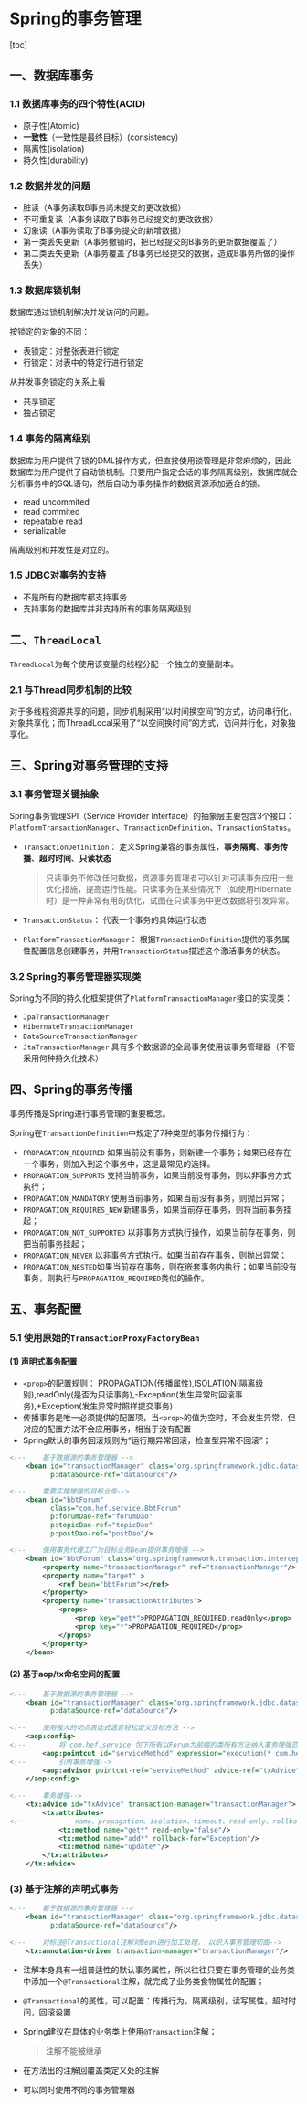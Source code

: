 # Spring的事务管理

[toc]

## 一、数据库事务

### 1.1 数据库事务的四个特性(ACID)

- 原子性(Atomic)
- **一致性**（一致性是最终目标）(consistency)
- 隔离性(isolation)
- 持久性(durability)

### 1.2 数据并发的问题

- 脏读（A事务读取B事务尚未提交的更改数据）
- 不可重复读（A事务读取了B事务已经提交的更改数据）
- 幻象读（A事务读取了B事务提交的新增数据）
- 第一类丢失更新（A事务撤销时，把已经提交的B事务的更新数据覆盖了）
- 第二类丢失更新（A事务覆盖了B事务已经提交的数据，造成B事务所做的操作丢失）

### 1.3 数据库锁机制

数据库通过锁机制解决并发访问的问题。

按锁定的对象的不同：

- 表锁定：对整张表进行锁定
- 行锁定：对表中的特定行进行锁定

从并发事务锁定的关系上看

- 共享锁定
- 独占锁定

### 1.4 事务的隔离级别

数据库为用户提供了锁的DML操作方式，但直接使用锁管理是非常麻烦的，因此数据库为用户提供了自动锁机制。只要用户指定会话的事务隔离级别，数据库就会分析事务中的SQL语句，然后自动为事务操作的数据资源添加适合的锁。

- read uncommited
- read commited
- repeatable read
- serializable

隔离级别和并发性是对立的。

### 1.5 JDBC对事务的支持

- 不是所有的数据库都支持事务
- 支持事务的数据库并非支持所有的事务隔离级别

## 二、`ThreadLocal`

`ThreadLocal`为每个使用该变量的线程分配一个独立的变量副本。

### 2.1 与Thread同步机制的比较

对于多线程资源共享的问题，同步机制采用“以时间换空间”的方式，访问串行化，对象共享化；而ThreadLocal采用了“以空间换时间”的方式，访问并行化，对象独享化。

## 三、Spring对事务管理的支持

### 3.1 事务管理关键抽象

Spring事务管理SPI（Service Provider Interface）的抽象层主要包含3个接口：`PlatformTransactionManager`、`TransactionDefinition`、`TransactionStatus`。

- `TransactionDefinition`： 定义Spring兼容的事务属性，**事务隔离**、**事务传播**、**超时时间**、**只读状态**

  > 只读事务不修改任何数据，资源事务管理者可以针对可读事务应用一些优化措施，提高运行性能。只读事务在某些情况下（如使用Hibernate时）是一种非常有用的优化，试图在只读事务中更改数据将引发异常。

- `TransactionStatus`： 代表一个事务的具体运行状态

- `PlatformTransactionManager`： 根据`TransactionDefinition`提供的事务属性配置信息创建事务，并用`TransactionStatus`描述这个激活事务的状态。

### 3.2 Spring的事务管理器实现类

Spring为不同的持久化框架提供了`PlatformTransactionManager`接口的实现类：

- `JpaTransactionManager`  
- `HibernateTransactionManager`
- `DataSourceTransactionManager`
- `JtaTransactionManager` 具有多个数据源的全局事务使用该事务管理器（不管采用何种持久化技术）

## 四、Spring的事务传播

事务传播是Spring进行事务管理的重要概念。

Spring在`TransactionDefinition`中规定了7种类型的事务传播行为：

- `PROPAGATION_REQUIRED` 如果当前没有事务，则新建一个事务；如果已经存在一个事务，则加入到这个事务中，这是最常见的选择。
- `PROPAGATION_SUPPORTS` 支持当前事务，如果当前没有事务，则以非事务方式执行；
- `PROPAGATION_MANDATORY` 使用当前事务，如果当前没有事务，则抛出异常；
- `PROPAGATION_REQUIRES_NEW` 新建事务，如果当前存在事务，则将当前事务挂起；
- `PROPAGATION_NOT_SUPPORTED` 以非事务方式执行操作，如果当前存在事务，则把当前事务挂起；
- `PROPAGATION_NEVER` 以非事务方式执行。如果当前存在事务，则抛出异常；
- `PROPAGATION_NESTED`如果当前存在事务，则在嵌套事务内执行；如果当前没有事务，则执行与`PROPAGATION_REQUIRED`类似的操作。

## 五、事务配置

### 5.1 使用原始的`TransactionProxyFactoryBean`

#### (1) 声明式事务配置

- `<prop>`的配置规则： PROPAGATION(传播属性),ISOLATION(隔离级别),readOnly(是否为只读事务),-Exception(发生异常时回滚事务),+Exception(发生异常时照样提交事务)
- 传播事务是唯一必须提供的配置项，当`<prop>`的值为空时，不会发生异常，但对应的配置方法不会应用事务，相当于没有配置
- Spring默认的事务回滚规则为“运行期异常回滚，检查型异常不回滚”；

```xml
<!--    基于数据源的事务管理器 -->
    <bean id="transactionManager" class="org.springframework.jdbc.datasource.DataSourceTransactionManager"
          p:dataSource-ref="dataSource"/>

<!--    需要实施增强的目标业务-->
    <bean id="bbtForum"
          class="com.hef.service.BbtForum"
          p:forumDao-ref="forumDao"
          p:topicDao-ref="topicDao"
          p:postDao-ref="postDao"/>

<!--    使用事务代理工厂为目标业务Bean提供事务增强 -->
    <bean id="bbtForum" class="org.springframework.transaction.interceptor.TransactionProxyFactoryBean">
        <property name="transactionManager" ref="transactionManager"/>
        <property name="target" >
            <ref bean="bbtForum"></ref>
        </property>
        <property name="transactionAttributes">
            <props>
                <prop key="get*">PROPAGATION_REQUIRED,readOnly</prop>
                <prop key="*">PROPAGATION_REQUIRED</prop>
            </props>
        </property>
    </bean>
```

#### (2) 基于aop/tx命名空间的配置

```xml
<!--    基于数据源的事务管理器 -->
    <bean id="transactionManager" class="org.springframework.jdbc.datasource.DataSourceTransactionManager"
          p:dataSource-ref="dataSource"/>
    
<!--    使用强大的切点表达式语言轻松定义目标方法 -->
    <aop:config>
<!--        将 com.hef.service 包下所有以Forum为前缀的类所有方法纳入事务增强范围 -->
        <aop:pointcut id="serviceMethod" expression="execution(* com.hef.service.Forum*.*(..))"/>
<!--        引用事务增强-->
        <aop:advisor pointcut-ref="serviceMethod" advice-ref="txAdvice"/>
    </aop:config>
    
<!--    事务增强-->
    <tx:advice id="txAdvice" transaction-manager="transactionManager">
        <tx:attributes>
<!--            name、propagation、isolation、timeout、read-only、rollback-for、no-rollback-for -->
            <tx:method name="get*" read-only="false"/>
            <tx:method name="add*" rollback-for="Exception"/>
            <tx:method name="update*"/>
        </tx:attributes>
    </tx:advice>
```

### (3) 基于注解的声明式事务

```xml
<!--    基于数据源的事务管理器 -->
    <bean id="transactionManager" class="org.springframework.jdbc.datasource.DataSourceTransactionManager"
          p:dataSource-ref="dataSource"/>
    
<!--    对标注@Transactional注解对Bean进行加工处理， 以织入事务管理切面-->
    <tx:annotation-driven transaction-manager="transactionManager"/>
```

- 注解本身具有一组普适性的默认事务属性，所以往往只要在事务管理的业务类中添加一个`@Transactional`注解，就完成了业务类食物属性的配置；

- `@Transactional`的属性，可以配置：传播行为，隔离级别，读写属性，超时时间，回滚设置

- Spring建议在具体的业务类上使用`@Transaction`注解；

  > 注解不能被继承

- 在方法出的注解回覆盖类定义处的注解

- 可以同时使用不同的事务管理器